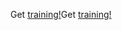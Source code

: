 <span data-ttu-id="75c73-101">Get [training!](https://docs.microsoft.com/en-us/dynamics365/get-started/training/)</span><span class="sxs-lookup"><span data-stu-id="75c73-101">Get [training!](https://docs.microsoft.com/en-us/dynamics365/get-started/training/)</span></span>
